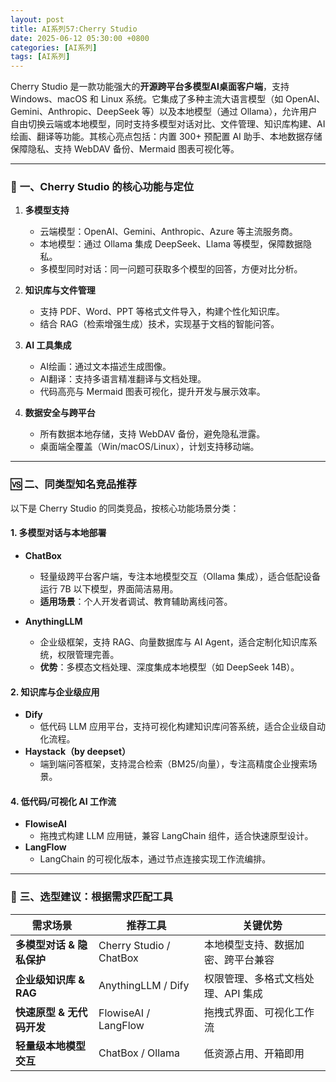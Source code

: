 ```yaml
---
layout: post
title: AI系列57:Cherry Studio
date: 2025-06-12 05:30:00 +0800
categories: [AI系列]
tags: [AI系列]
---
```

Cherry Studio 是一款功能强大的**开源跨平台多模型AI桌面客户端**，支持 Windows、macOS 和 Linux 系统。它集成了多种主流大语言模型（如 OpenAI、Gemini、Anthropic、DeepSeek 等）以及本地模型（通过 Ollama），允许用户自由切换云端或本地模型，同时支持多模型对话对比、文件管理、知识库构建、AI绘画、翻译等功能。其核心亮点包括：内置 300+ 预配置 AI 助手、本地数据存储保障隐私、支持 WebDAV 备份、Mermaid 图表可视化等。

---

### 🔧 **一、Cherry Studio 的核心功能与定位**
1. **多模型支持**  
   - 云端模型：OpenAI、Gemini、Anthropic、Azure 等主流服务商。
   - 本地模型：通过 Ollama 集成 DeepSeek、Llama 等模型，保障数据隐私。
   - 多模型同时对话：同一问题可获取多个模型的回答，方便对比分析。

2. **知识库与文件管理**  
   - 支持 PDF、Word、PPT 等格式文件导入，构建个性化知识库。
   - 结合 RAG（检索增强生成）技术，实现基于文档的智能问答。

3. **AI 工具集成**  
   - AI绘画：通过文本描述生成图像。
   - AI翻译：支持多语言精准翻译与文档处理。
   - 代码高亮与 Mermaid 图表可视化，提升开发与展示效率。

4. **数据安全与跨平台**  
   - 所有数据本地存储，支持 WebDAV 备份，避免隐私泄露。
   - 桌面端全覆盖（Win/macOS/Linux），计划支持移动端。

---

### 🆚 **二、同类型知名竞品推荐**
以下是 Cherry Studio 的同类竞品，按核心功能场景分类：

#### 1. **多模型对话与本地部署**
- **ChatBox**  
  - 轻量级跨平台客户端，专注本地模型交互（Ollama 集成），适合低配设备运行 7B 以下模型，界面简洁易用。
  - **适用场景**：个人开发者调试、教育辅助离线问答。

- **AnythingLLM**  
  - 企业级框架，支持 RAG、向量数据库与 AI Agent，适合定制化知识库系统，权限管理完善。
  - **优势**：多模态文档处理、深度集成本地模型（如 DeepSeek 14B）。


#### 2. **知识库与企业级应用**
- **Dify**  
  - 低代码 LLM 应用平台，支持可视化构建知识库问答系统，适合企业级自动化流程。
- **Haystack（by deepset）**  
  - 端到端问答框架，支持混合检索（BM25/向量），专注高精度企业搜索场景。

#### 4. **低代码/可视化 AI 工作流**
- **FlowiseAI**  
  - 拖拽式构建 LLM 应用链，兼容 LangChain 组件，适合快速原型设计。
- **LangFlow**  
  - LangChain 的可视化版本，通过节点连接实现工作流编排。

---

### 💎 **三、选型建议：根据需求匹配工具**
| **需求场景**               | **推荐工具**                     | **关键优势**                              |
|----------------------------|----------------------------------|------------------------------------------|
| **多模型对话 & 隐私保护**  | Cherry Studio / ChatBox          | 本地模型支持、数据加密、跨平台兼容       |
| **企业级知识库 & RAG**     | AnythingLLM / Dify               | 权限管理、多格式文档处理、API 集成       |
| **快速原型 & 无代码开发**  | FlowiseAI / LangFlow             | 拖拽式界面、可视化工作流                 |
| **轻量级本地模型交互**     | ChatBox / Ollama                 | 低资源占用、开箱即用                     |

